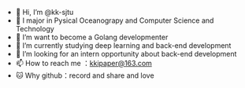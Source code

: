 - 👋 Hi, I’m @kk-sjtu
- 🏫 I major in Pysical Oceanograpy and Computer Science and Technology
- 👀 I’m want to become a Golang developmenter
- 🌱 I’m currently studying deep learning and back-end development
- 💞️ I’m looking for an intern opportunity about back-end development
- 📫 How to reach me ：kkipaper@163.com
- 🐱 Why github：record and share and love
  

<!---
kk-sjtu/kk-sjtu is a ✨ special ✨ repository because its `README.md` (this file) appears on your GitHub profile.
You can click the Preview link to take a look at your changes.
--->
